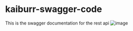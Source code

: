 # kaiburr-swagger-code
This is the swagger documentation for the rest api
![image](https://user-images.githubusercontent.com/106380338/203843185-887bfc60-389a-4b8f-a9a3-0a922ebaf415.png)
